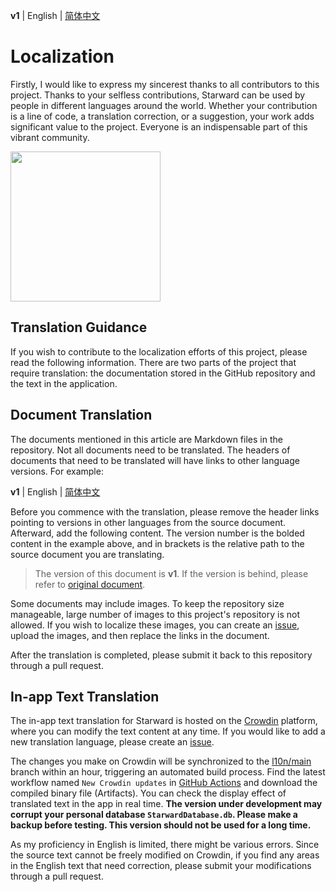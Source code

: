 **v1** | English | [简体中文](./Localization.zh-CN.md)

# Localization

Firstly, I would like to express my sincerest thanks to all contributors to this project. Thanks to your selfless contributions, Starward can be used by people in different languages ​​around the world. Whether your contribution is a line of code, a translation correction, or a suggestion, your work adds significant value to the project. Everyone is an indispensable part of this vibrant community.

<picture>
    <source srcset="https://github.com/Scighost/Starward/assets/61003590/9d369ec3-ab7c-408f-88c2-11bfe4453208" type="image/avif" />
    <img src="https://github.com/Scighost/Starward/assets/61003590/44552992-e2c5-451f-9c2a-73176e8e4e93" width="240px" />
</picture>


## Translation Guidance

If you wish to contribute to the localization efforts of this project, please read the following information. There are two parts of the project that require translation: the documentation stored in the GitHub repository and the text in the application.


## Document Translation

The documents mentioned in this article are Markdown files in the repository. Not all documents need to be translated. The headers of documents that need to be translated will have links to other language versions. For example:

**v1** | English | [简体中文](./Localization.zh-CN.md)

Before you commence with the translation, please remove the header links pointing to versions in other languages from the source document. Afterward, add the following content. The version number is the bolded content in the example above, and in brackets is the relative path to the source document you are translating.

> The version of this document is **v1**. If the version is behind, please refer to [original document](./Localization.md).

Some documents may include images. To keep the repository size manageable, large number of images to this project's repository is not allowed. If you wish to localize these images, you can create an [issue](https://github.com/Scighost/Starward/issues), upload the images, and then replace the links in the document.

After the translation is completed, please submit it back to this repository through a pull request.


## In-app Text Translation

The in-app text translation for Starward is hosted on the [Crowdin](https://crowdin.com/project/starward) platform, where you can modify the text content at any time. If you would like to add a new translation language, please create an [issue](https://github.com/Scighost/Starward/issues).

The changes you make on Crowdin will be synchronized to the [l10n/main](https://github.com/Scighost/Starward/tree/l10n/main) branch within an hour, triggering an automated build process. Find the latest workflow named `New Crowdin updates` in [GitHub Actions](https://github.com/Scighost/Starward/actions/workflows/build.yml) and download the compiled binary file (Artifacts). You can check the display effect of translated text in the app in real time. **The version under development may corrupt your personal database `StarwardDatabase.db`. Please make a backup before testing. This version should not be used for a long time.**

As my proficiency in English is limited, there might be various errors. Since the source text cannot be freely modified on Crowdin, if you find any areas in the English text that need correction, please submit your modifications through a pull request.


